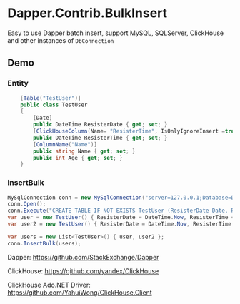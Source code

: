 # Dapper.Contrib.BulkInsert

Easy to use Dapper batch insert, support MySQL, SQLServer, ClickHouse and other instances of `DbConnection`


## Demo

### Entity

```c#
    [Table("TestUser")]
    public class TestUser
    {
        [Date]
        public DateTime ResisterDate { get; set; }
        [ClickHouseColumn(Name= "ResisterTime", IsOnlyIgnoreInsert =true)]
        public DateTime ResisterTime { get; set; }
        [ColumnName("Name")]
        public string Name { get; set; }
        public int Age { get; set; }
    }

```
### InsertBulk
```c#
MySqlConnection conn = new MySqlConnection("server=127.0.0.1;Database=Demo;Uid=root;Pwd=root");
conn.Open();
conn.Execute("CREATE TABLE IF NOT EXISTS TestUser (ResisterDate Date, ResisterTime DateTime, Name varchar(200), Age int(11)) ENGINE=InnoDB");
var user = new TestUser() { ResisterDate = DateTime.Now, ResisterTime = DateTime.Now, Age = 18, Name = "Jack" };
var user2 = new TestUser() { ResisterDate = DateTime.Now, ResisterTime = DateTime.Now, Age = 18, Name = "Tom" };

var users = new List<TestUser>() { user, user2 };
conn.InsertBulk(users);
```



Dapper: https://github.com/StackExchange/Dapper

ClickHouse: https://github.com/yandex/ClickHouse

ClickHouse Ado.NET Driver: https://github.com/YahuiWong/ClickHouse.Client
